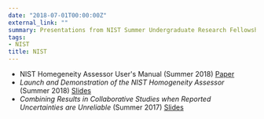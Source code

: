 ```yaml
---
date: "2018-07-01T00:00:00Z"
external_link: ""
summary: Presentations from NIST Summer Undergraduate Research Fellowship
tags:
- NIST
title: NIST
---
```


*  NIST Homegeneity Assessor User's Manual (Summer 2018) [Paper](/nist/NIST_Homegeneity_Assessor_Users_Manual.pdf)
* _Launch and Demonstration of the NIST Homogeneity Assessor_ (Summer 2018) [Slides](/nist/nist_2018.pdf)
* _Combining Results in Collaborative Studies when Reported Uncertainties are Unreliable_ (Summer 2017) [Slides](/nist/nist_2017.pdf)
